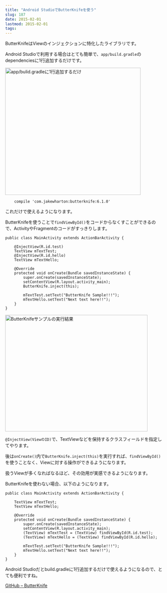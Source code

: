```yaml
---
title: "Android StudioでButterKnifeを使う"
slug: 187
date: 2015-02-01
lastmod: 2015-02-01
tags: 
---
```


ButterKnifeはViewのインジェクションに特化したライブラリです。

Android Studioで利用する場合はとても簡単で、`app/build.gradle`のdependenciesに1行追加するだけです。

<img src="https://android.gcreate.jp/wp-content/uploads/2015/02/ff92e3b3656b536cebfcda97443b6dba.jpg" alt="app/bulid.gradleに1行追加するだけ" title="app/bulid.gradleに1行追加するだけ.jpg" border="0" width="433" height="405" />


```
    compile 'com.jakewharton:butterknife:6.1.0'
```

これだけで使えるようになります。

ButterKnifeを使うことで`findViewById()`をコードからなくすことができるので、ActivityやFragmentのコードがすっきりします。


```
public class MainActivity extends ActionBarActivity {

    @InjectView(R.id.test)
    TextView mTextTest;
    @InjectView(R.id.hello)
    TextView mTextHello;

    @Override
    protected void onCreate(Bundle savedInstanceState) {
        super.onCreate(savedInstanceState);
        setContentView(R.layout.activity_main);
        ButterKnife.inject(this);

        mTextTest.setText("ButterKnife Sample!!!");
        mTextHello.setText("Next text here!!");
    }
}
```

<img src="https://android.gcreate.jp/wp-content/uploads/2015/02/9270b7fa1d9b4641be521d8806b4259c.jpg" alt="ButterKnifeサンプルの実行結果" title="ButterKnifeサンプルの実行結果.jpg" border="0" width="455" height="371" />

`@InjectView(ViewのID)`で、TextViewなどを保持するクラスフィールドを指定してやります。

後は`onCreate()`内で`ButterKnife.inject(this)`を実行すれば、`findViewById()`を使うことなく、Viewに対する操作ができるようになります。

扱うViewが多くなればなるほど、その効用が実感できるようになります。

ButterKnifeを使わない場合、以下のようになります。


```
public class MainActivity extends ActionBarActivity {

    TextView mTextTest;
    TextView mTextHello;

    @Override
    protected void onCreate(Bundle savedInstanceState) {
        super.onCreate(savedInstanceState);
        setContentView(R.layout.activity_main);
        (TextView) mTextTest = (TextView) findViewById(R.id.test);
        (TextView) mTextHello = (TextView) findViewById(R.id.hello);

        mTextTest.setText("ButterKnife Sample!!!");
        mTextHello.setText("Next text here!!");
    }
}
```

Android Studioだとbuild.gradleに1行追加するだけで使えるようになるので、とても便利ですね。

<a href="https://github.com/JakeWharton/butterknife">GitHub &#8211; ButterKnife</a>


  